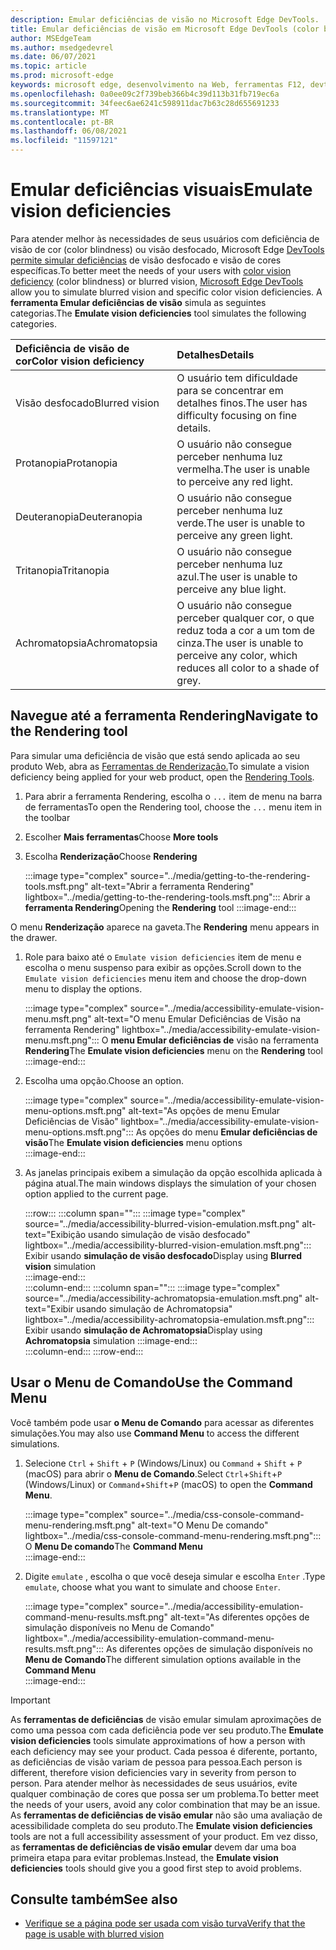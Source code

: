 ```yaml
---
description: Emular deficiências de visão no Microsoft Edge DevTools.
title: Emular deficiências de visão em Microsoft Edge DevTools (color blindness)
author: MSEdgeTeam
ms.author: msedgedevrel
ms.date: 06/07/2021
ms.topic: article
ms.prod: microsoft-edge
keywords: microsoft edge, desenvolvimento na Web, ferramentas F12, devtools
ms.openlocfilehash: 0a0ee09c2f739beb366b4c39d113b31fb719ec6a
ms.sourcegitcommit: 34feec6ae6241c598911dac7b63c28d655691233
ms.translationtype: MT
ms.contentlocale: pt-BR
ms.lasthandoff: 06/08/2021
ms.locfileid: "11597121"
---
```

# <a name="emulate-vision-deficiencies"></a><span data-ttu-id="64a09-104">Emular deficiências visuais</span><span class="sxs-lookup"><span data-stu-id="64a09-104">Emulate vision deficiencies</span></span>  

<span data-ttu-id="64a09-105">Para atender melhor às necessidades [][ColorblindawarenessMain] de seus usuários com deficiência de visão de cor \(color blindness\) ou visão desfocado, Microsoft Edge [DevTools permite simular deficiências][DevtoolsIndex] de visão desfocado e visão de cores específicas.</span><span class="sxs-lookup"><span data-stu-id="64a09-105">To better meet the needs of your users with [color vision deficiency][ColorblindawarenessMain] \(color blindness\) or blurred vision, [Microsoft Edge DevTools][DevtoolsIndex] allow you to simulate blurred vision and specific color vision deficiencies.</span></span>  <span data-ttu-id="64a09-106">A **ferramenta Emular deficiências de visão** simula as seguintes categorias.</span><span class="sxs-lookup"><span data-stu-id="64a09-106">The **Emulate vision deficiencies** tool simulates the following categories.</span></span>  

| <span data-ttu-id="64a09-107">Deficiência de visão de cor</span><span class="sxs-lookup"><span data-stu-id="64a09-107">Color vision deficiency</span></span> | <span data-ttu-id="64a09-108">Detalhes</span><span class="sxs-lookup"><span data-stu-id="64a09-108">Details</span></span> |  
|:--- |:--- |  
| <span data-ttu-id="64a09-109">Visão desfocado</span><span class="sxs-lookup"><span data-stu-id="64a09-109">Blurred vision</span></span> | <span data-ttu-id="64a09-110">O usuário tem dificuldade para se concentrar em detalhes finos.</span><span class="sxs-lookup"><span data-stu-id="64a09-110">The user has difficulty focusing on fine details.</span></span> |  
| <span data-ttu-id="64a09-111">Protanopia</span><span class="sxs-lookup"><span data-stu-id="64a09-111">Protanopia</span></span> | <span data-ttu-id="64a09-112">O usuário não consegue perceber nenhuma luz vermelha.</span><span class="sxs-lookup"><span data-stu-id="64a09-112">The user is unable to perceive any red light.</span></span> |  
| <span data-ttu-id="64a09-113">Deuteranopia</span><span class="sxs-lookup"><span data-stu-id="64a09-113">Deuteranopia</span></span> | <span data-ttu-id="64a09-114">O usuário não consegue perceber nenhuma luz verde.</span><span class="sxs-lookup"><span data-stu-id="64a09-114">The user is unable to perceive any green light.</span></span> |  
| <span data-ttu-id="64a09-115">Tritanopia</span><span class="sxs-lookup"><span data-stu-id="64a09-115">Tritanopia</span></span> | <span data-ttu-id="64a09-116">O usuário não consegue perceber nenhuma luz azul.</span><span class="sxs-lookup"><span data-stu-id="64a09-116">The user is unable to perceive any blue light.</span></span> |  
| <span data-ttu-id="64a09-117">Achromatopsia</span><span class="sxs-lookup"><span data-stu-id="64a09-117">Achromatopsia</span></span> | <span data-ttu-id="64a09-118">O usuário não consegue perceber qualquer cor, o que reduz toda a cor a um tom de cinza.</span><span class="sxs-lookup"><span data-stu-id="64a09-118">The user is unable to perceive any color, which reduces all color to a shade of grey.</span></span> |  


## <a name="navigate-to-the-rendering-tool"></a><span data-ttu-id="64a09-119">Navegue até a ferramenta Rendering</span><span class="sxs-lookup"><span data-stu-id="64a09-119">Navigate to the Rendering tool</span></span>

<span data-ttu-id="64a09-120">Para simular uma deficiência de visão que está sendo aplicada ao seu produto Web, abra as [Ferramentas de Renderização.][DevtoolsRenderingToolsIndex]</span><span class="sxs-lookup"><span data-stu-id="64a09-120">To simulate a vision deficiency being applied for your web product, open the [Rendering Tools][DevtoolsRenderingToolsIndex].</span></span>  

1.  <span data-ttu-id="64a09-121">Para abrir a ferramenta Rendering, escolha o `...` item de menu na barra de ferramentas</span><span class="sxs-lookup"><span data-stu-id="64a09-121">To open the Rendering tool, choose the `...` menu item in the toolbar</span></span>  
1.  <span data-ttu-id="64a09-122">Escolher **Mais ferramentas**</span><span class="sxs-lookup"><span data-stu-id="64a09-122">Choose **More tools**</span></span>  
1.  <span data-ttu-id="64a09-123">Escolha **Renderização**</span><span class="sxs-lookup"><span data-stu-id="64a09-123">Choose **Rendering**</span></span>  
    
    :::image type="complex" source="../media/getting-to-the-rendering-tools.msft.png" alt-text="Abrir a ferramenta Rendering" lightbox="../media/getting-to-the-rendering-tools.msft.png":::
       <span data-ttu-id="64a09-125">Abrir a **ferramenta Rendering**</span><span class="sxs-lookup"><span data-stu-id="64a09-125">Opening the **Rendering** tool</span></span>
    :::image-end:::  
    
<span data-ttu-id="64a09-126">O menu **Renderização** aparece na gaveta.</span><span class="sxs-lookup"><span data-stu-id="64a09-126">The **Rendering** menu appears in the drawer.</span></span>  

1.  <span data-ttu-id="64a09-127">Role para baixo até o `Emulate vision deficiencies` item de menu e escolha o menu suspenso para exibir as opções.</span><span class="sxs-lookup"><span data-stu-id="64a09-127">Scroll down to the `Emulate vision deficiencies` menu item and choose the drop-down menu to display the options.</span></span>  
    
    :::image type="complex" source="../media/accessibility-emulate-vision-menu.msft.png" alt-text="O menu Emular Deficiências de Visão na ferramenta Rendering" lightbox="../media/accessibility-emulate-vision-menu.msft.png":::
       <span data-ttu-id="64a09-129">O **menu Emular deficiências de** visão na ferramenta **Rendering**</span><span class="sxs-lookup"><span data-stu-id="64a09-129">The **Emulate vision deficiencies** menu on the **Rendering** tool</span></span>
    :::image-end:::  
    
1.  <span data-ttu-id="64a09-130">Escolha uma opção.</span><span class="sxs-lookup"><span data-stu-id="64a09-130">Choose an option.</span></span>  
    
    :::image type="complex" source="../media/accessibility-emulate-vision-menu-options.msft.png" alt-text="As opções de menu Emular Deficiências de Visão" lightbox="../media/accessibility-emulate-vision-menu-options.msft.png":::
       <span data-ttu-id="64a09-132">As opções do menu **Emular deficiências de visão**</span><span class="sxs-lookup"><span data-stu-id="64a09-132">The **Emulate vision deficiencies** menu options</span></span>  
    :::image-end:::  
    
1.  <span data-ttu-id="64a09-133">As janelas principais exibem a simulação da opção escolhida aplicada à página atual.</span><span class="sxs-lookup"><span data-stu-id="64a09-133">The main windows displays the simulation of your chosen option applied to the current page.</span></span>  
    
    :::row:::
       :::column span="":::
          :::image type="complex" source="../media/accessibility-blurred-vision-emulation.msft.png" alt-text="Exibição usando simulação de visão desfocado" lightbox="../media/accessibility-blurred-vision-emulation.msft.png":::
             <span data-ttu-id="64a09-135">Exibir usando **simulação de visão desfocado**</span><span class="sxs-lookup"><span data-stu-id="64a09-135">Display using **Blurred vision** simulation</span></span>  
          :::image-end:::  
       :::column-end:::
       :::column span="":::
          :::image type="complex" source="../media/accessibility-achromatopsia-emulation.msft.png" alt-text="Exibir usando simulação de Achromatopsia" lightbox="../media/accessibility-achromatopsia-emulation.msft.png":::
             <span data-ttu-id="64a09-137">Exibir usando **simulação de Achromatopsia**</span><span class="sxs-lookup"><span data-stu-id="64a09-137">Display using **Achromatopsia** simulation</span></span> :::image-end:::  
       :::column-end:::
    :::row-end:::
    

## <a name="use-the-command-menu"></a><span data-ttu-id="64a09-138">Usar o Menu de Comando</span><span class="sxs-lookup"><span data-stu-id="64a09-138">Use the Command Menu</span></span>  

<span data-ttu-id="64a09-139">Você também pode usar **o Menu de Comando** para acessar as diferentes simulações.</span><span class="sxs-lookup"><span data-stu-id="64a09-139">You may also use **Command Menu** to access the different simulations.</span></span>  

1.  <span data-ttu-id="64a09-140">Selecione `Ctrl` + `Shift` + `P` \(Windows/Linux\) ou `Command` + `Shift` + `P` \(macOS\) para abrir o **Menu de Comando**.</span><span class="sxs-lookup"><span data-stu-id="64a09-140">Select `Ctrl`+`Shift`+`P` \(Windows/Linux\) or `Command`+`Shift`+`P` \(macOS\) to open the **Command Menu**.</span></span>  
    
    :::image type="complex" source="../media/css-console-command-menu-rendering.msft.png" alt-text="O Menu De comando" lightbox="../media/css-console-command-menu-rendering.msft.png":::
       <span data-ttu-id="64a09-142">O **Menu De comando**</span><span class="sxs-lookup"><span data-stu-id="64a09-142">The **Command Menu**</span></span>  
    :::image-end:::  
    
1.  <span data-ttu-id="64a09-143">Digite `emulate` , escolha o que você deseja simular e escolha `Enter` .</span><span class="sxs-lookup"><span data-stu-id="64a09-143">Type `emulate`, choose what you want to simulate and choose `Enter`.</span></span>  
    
    :::image type="complex" source="../media/accessibility-emulation-command-menu-results.msft.png" alt-text="As diferentes opções de simulação disponíveis no Menu de Comando" lightbox="../media/accessibility-emulation-command-menu-results.msft.png":::
       <span data-ttu-id="64a09-145">As diferentes opções de simulação disponíveis no **Menu de Comando**</span><span class="sxs-lookup"><span data-stu-id="64a09-145">The different simulation options available in the **Command Menu**</span></span>  
    :::image-end:::  
    
> [!IMPORTANT]
> <span data-ttu-id="64a09-146">As **ferramentas de deficiências** de visão emular simulam aproximações de como uma pessoa com cada deficiência pode ver seu produto.</span><span class="sxs-lookup"><span data-stu-id="64a09-146">The **Emulate vision deficiencies** tools simulate approximations of how a person with each deficiency may see your product.</span></span>  <span data-ttu-id="64a09-147">Cada pessoa é diferente, portanto, as deficiências de visão variam de pessoa para pessoa.</span><span class="sxs-lookup"><span data-stu-id="64a09-147">Each person is different, therefore vision deficiencies vary in severity from person to person.</span></span>  <span data-ttu-id="64a09-148">Para atender melhor às necessidades de seus usuários, evite qualquer combinação de cores que possa ser um problema.</span><span class="sxs-lookup"><span data-stu-id="64a09-148">To better meet the needs of your users, avoid any color combination that may be an issue.</span></span>  <span data-ttu-id="64a09-149">As **ferramentas de deficiências de visão emular** não são uma avaliação de acessibilidade completa do seu produto.</span><span class="sxs-lookup"><span data-stu-id="64a09-149">The **Emulate vision deficiencies** tools are not a full accessibility assessment of your product.</span></span>  <span data-ttu-id="64a09-150">Em vez disso, as **ferramentas de deficiências de visão emular** devem dar uma boa primeira etapa para evitar problemas.</span><span class="sxs-lookup"><span data-stu-id="64a09-150">Instead, the **Emulate vision deficiencies** tools should  give you a good first step to avoid problems.</span></span>  


## <a name="see-also"></a><span data-ttu-id="64a09-151">Consulte também</span><span class="sxs-lookup"><span data-stu-id="64a09-151">See also</span></span>

* [<span data-ttu-id="64a09-152">Verifique se a página pode ser usada com visão turva</span><span class="sxs-lookup"><span data-stu-id="64a09-152">Verify that the page is usable with blurred vision</span></span>](test-blurred-vision.md)


<!-- links -->  
[DevToolsIndex]: ../index.md "Microsoft Edge (Chromium) ferramentas de desenvolvedor | Microsoft Docs"  
[DevtoolsRenderingToolsIndex]: ../rendering-tools/index.md "Analisar o desempenho do tempo de execução | Microsoft Docs"  

[ColorblindawarenessMain]: https://www.colourblindawareness.org "A organização Color Blind Awareness"  

[AmfcbMain]: https://www.amfcb.org "A American Foundation for the Color Blind (AFCB)"  
